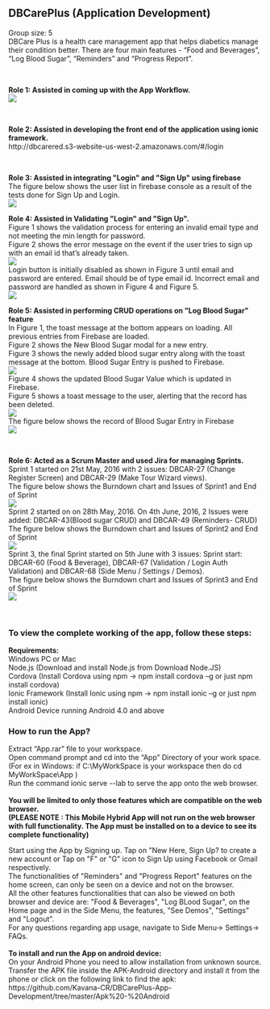 <h2> DBCarePlus (Application Development) </h2>
<p> Group size: 5 <br>
DBCare Plus is a health care management app that helps diabetics manage their condition better. 
There are four main features - “Food and Beverages”, “Log Blood Sugar”, “Reminders” and “Progress Report”. </p> <br>
<p> <b> Role 1: Assisted in coming up with the App Workflow. </b> <br>
<img src="https://github.com/Kavana-CR/DBCarePlus-App-Development/blob/master/AppFlow.PNG"> </p> <br>
<p> <b> Role 2: Assisted in developing the front end of the application using ionic framework. </b> <br>
http://dbcarered.s3-website-us-west-2.amazonaws.com/#/login </p> <br> 
<p> <b> Role 3: Assisted in integrating "Login" and "Sign Up" using firebase </b> <br>
The figure below shows the user list in firebase console as a result of the tests done for Sign Up and Login. <br>
<img src="https://github.com/Kavana-CR/DBCarePlus-App-Development/blob/master/firebase-userslist.png"> </p>
<p> <b> Role 4: Assisted in Validating "Login" and "Sign Up". </b> <br>
Figure 1 shows the validation process for entering an invalid email type and not meeting the min length for password. <br>
Figure 2 shows the error message on the event if the user tries to sign up with an email id that’s already taken. <br>
<img src="https://github.com/Kavana-CR/DBCarePlus-App-Development/blob/master/SignUp%20validation.PNG"> <br>
Login button is initially disabled as shown in Figure 3 until email and password are entered. Email should be of type email id. Incorrect email and password are handled as shown in Figure 4 and Figure 5. <br>
<img src="https://github.com/Kavana-CR/DBCarePlus-App-Development/blob/master/Login%20Validation.PNG"> <br> </p>
<p> <b> Role 5: Assisted in performing CRUD operations on "Log Blood Sugar" feature </b> <br>
In Figure 1, the toast message at the bottom appears on loading. All previous entries from Firebase are loaded. <br>
Figure 2 shows the New Blood Sugar modal for a new entry. <br>
Figure 3 shows the newly added blood sugar entry along with the toast message at the bottom. Blood Sugar Entry is pushed to Firebase. <br>
<img src="https://github.com/Kavana-CR/DBCarePlus-App-Development/blob/master/LoadandAdd.PNG"> <br>
Figure 4 shows the updated Blood Sugar Value which is updated in Firebase. <br>
Figure 5 shows a toast message to the user, alerting that the record has been deleted. <br>
<img src="https://github.com/Kavana-CR/DBCarePlus-App-Development/blob/master/UpdateandDelete.PNG"> <br>
The figure below shows the record of Blood Sugar Entry in Firebase <br>
<img src="https://github.com/Kavana-CR/DBCarePlus-App-Development/blob/master/BloodLog-Firebase.png"> </p> <br>
<p> <b> Role 6: Acted as a Scrum Master and used Jira for managing Sprints. </b> <br>
Sprint 1 started on 21st May, 2016 with 2 issues: DBCAR-27 (Change Register Screen) and DBCAR-29 (Make Tour Wizard views). <br>
The figure below shows the Burndown chart and Issues of Sprint1 and End of Sprint <br>
<img src="https://github.com/Kavana-CR/DBCarePlus-App-Development/blob/master/Jiraburndown-sprint1.PNG"> <br>
Sprint 2 started on on 28th May, 2016. On 4th June, 2016, 2 Issues were added: DBCAR-43(Blood sugar CRUD) and DBCAR-49 (Reminders- CRUD)
The figure below shows the Burndown chart and Issues of Sprint2 and End of Sprint <br>
<img src="https://github.com/Kavana-CR/DBCarePlus-App-Development/blob/master/Jira-SPrint2.PNG"> <br>
Sprint 3, the final Sprint started on 5th June with 3 issues: Sprint start: DBCAR-60 (Food & Beverage), DBCAR-67 (Validation / Login Auth Validation) and DBCAR-68 (Side Menu / Settings / Demos). <br>
The figure below shows the Burndown chart and Issues of Sprint3 and End of Sprint <br>
<img src="https://github.com/Kavana-CR/DBCarePlus-App-Development/blob/master/Jira-Sprint3.PNG"> </p> <br>
<h3> To view the complete working of the app, follow these steps: </h3>
<p> <b>Requirements:</b> <br>
Windows PC or Mac <br>
Node.js (Download and install Node.js from Download Node.JS) <br>
Cordova (Install Cordova using npm -> npm install cordova –g or just npm install cordova) <br>
Ionic Framework (Install Ionic using npm -> npm install ionic –g or just npm install ionic) <br>
Android Device running Android 4.0 and above <br> </p>
<p> <h3> How to run the App? </h3>
Extract “App.rar” file to your workspace.<br>
Open command prompt and cd into the “App” Directory of your work space.<br>
(For ex in Windows: if C:\MyWorkSpace is your workspace then do cd MyWorkSpace\App ) <br>
Run the command ionic serve --lab to serve the app onto the web browser. <br> <br>
<b>You will be limited to only those features which are compatible on the web browser.<br>
(PLEASE NOTE : This Mobile Hybrid App will not run on the web browser with full functionality. The App must be installed on to a device to see its complete functionality) </b> </p> 
<p> Start using the App by Signing up. Tap on "New Here, Sign Up? to create a new account or Tap on "F" or "G" icon to Sign Up using Facebook or Gmail respectively. <br>
The functionalities of "Reminders" and "Progress Report" features on the home screen, can only be seen on a device and not on the browser. <br>
All the other features functionalities that can also be viewed on both browser and device are: "Food & Beverages", "Log BLood Sugar", on the Home page and in the Side Menu, the features, "See Demos", "Settings" and "Logout". <br>
For any questions regarding app usage, navigate to Side Menu-> Settings-> FAQs. <br> <br>
<b> To install and run the App on android device: </b> <br>
On your Android Phone you need to allow installation from unknown source. Transfer the APK file inside the APK-Android directory and install it from the phone or click on the following link to find the apk: <br>
https://github.com/Kavana-CR/DBCarePlus-App-Development/tree/master/Apk%20-%20Android </p>




